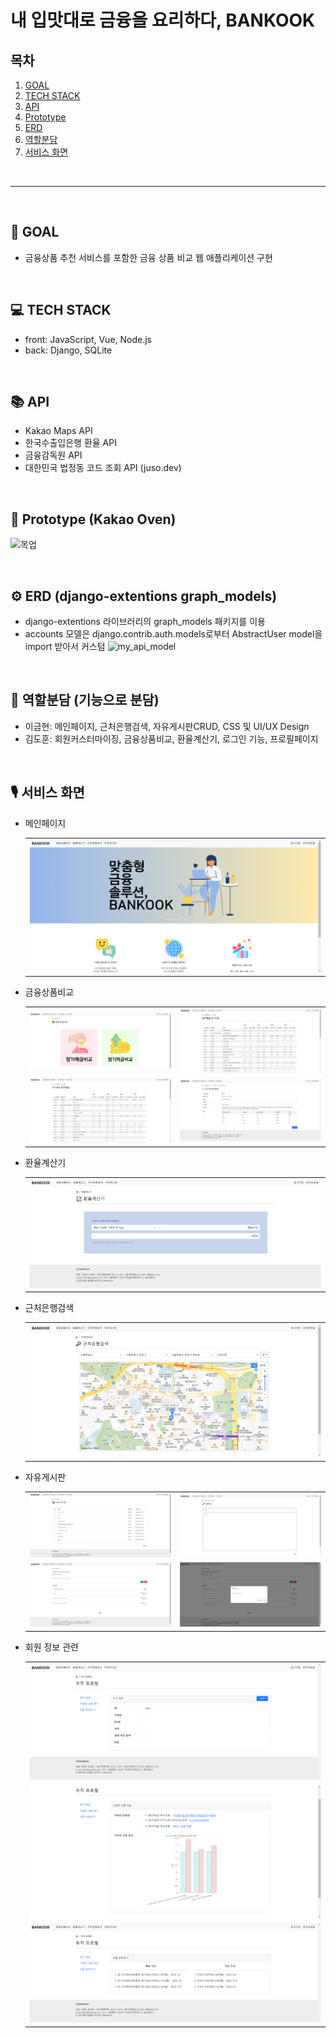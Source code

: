 # 내 입맛대로 금융을 요리하다, BANKOOK

## 목차
1. [GOAL](#-goal)
2. [TECH STACK](#-tech-stack)
3. [API](#-api)
4. [Prototype](#-prototype-kakao-oven)
5. [ERD](#-erd-django-extentions-graph_models)
6. [역할분담](#-역할분담-기능으로-분담)
7. [서비스 화면](#-서비스-화면 )

<br>

---

<br>

## 📌 GOAL
- 금융상품 추천 서비스를 포함한 금융 상품 비교 웹 애플리케이션 구현

<br>

## 💻 TECH STACK
- front: JavaScript, Vue, Node.js
- back: Django, SQLite

<br>

## 📚 API
* Kakao Maps API
* 한국수출입은행 환율 API
* 금융감독원 API
* 대한민국 법정동 코드 조회 API (juso.dev)

<br>

## 🎨 Prototype (Kakao Oven)
![목업](https://github.com/goldbutnew/BANKOOK/assets/149566915/b26b22fe-07b7-425e-b8f7-6cef77701015)

<br>

## ⚙ ERD (django-extentions graph_models)
* django-extentions 라이브러리의 graph_models 패키지를 이용
* accounts 모델은 django.contrib.auth.models로부터 AbstractUser model을 import 받아서 커스텀
![my_api_model](https://github.com/goldbutnew/BANKOOK/assets/149566915/b96b6580-547b-452f-9cd5-822f6319690b)

<br>

## 👫 역할분담 (기능으로 분담)
* 이금현: 메인페이지, 근처은행검색, 자유게시판CRUD, CSS 및 UI/UX Design
* 김도훈: 회원커스터마이징, 금융상품비교, 환율계산기, 로그인 기능, 프로필페이지

<br>

## 🎙 서비스 화면
* 메인페이지
  <table>
    <tr>
      <td>
        <img src="img/bankook_main.png" width="100%" />
      </td>
    </tr>
  </table>

* 금융상품비교
  <table>
    <tr>
      <td>
        <img src="img/bankook_compare.png" width="100%" />
      </td>
      <td>
        <img src="img/bankook_compare_deposit.png" width="100%" />
      </td>
    </tr>
    <tr>
      <td>
        <img src="img/bankook_compare_saving.png" width="100%" />
      </td>
      <td>
        <img src="img/bankook_compare_join.png" width="100%" />
      </td>
    </tr>
  </table>

* 환율계산기
  <table>
    <tr>
      <td>
        <img src="img/bankook_exchange.png" width="100%" />
      </td>
    </tr>
  </table>

* 근처은행검색
  <table>
    <tr>
      <td>
        <img src="img/bankook_map.png" width="100%" />
      </td>
    </tr>
  </table>

* 자유게시판
  <table>
    <tr>
      <td>
        <img src="img/bankook_community.png" width="100%" />
      </td>
      <td>
        <img src="img/bankook_community_create.png" width="100%" />
      </td>
    </tr>
    <tr>
      <td>
        <img src="img/bankook_community_detail.png" width="100%" />
      </td>
      <td>
        <img src="img/bankook_community_comment.png" width="100%" />
      </td>
    </tr>
  </table>

* 회원 정보 관련
  <table>
    <tr>
      <td>
        <img src="img/bankook_user.png" width="100%" />
      </td>
    </tr>
    <tr>
      <td>
        <img src="img/bankook_user_join.png" width="100%" />
      </td>
    </tr>
    <tr>
      <td>
        <img src="img/bankook_user_recommend.png" width="100%" />
      </td>
    </tr>
  </table>
